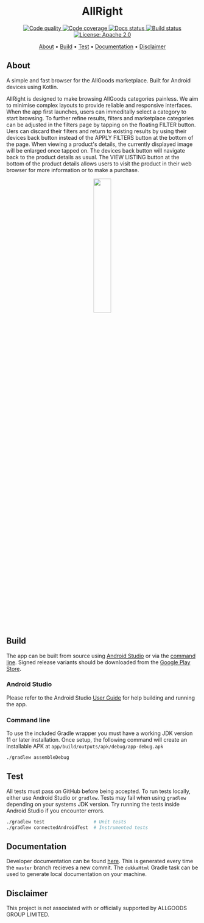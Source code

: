 <p>
    <h1 align="center">
        AllRight
    </h1>
</p>

<p align="center">
    <a href="https://www.codacy.com/gh/sthoray/AllRight?utm_source=github.com&amp;utm_medium=referral&amp;utm_content=sthoray/AllRight&amp;utm_campaign=Badge_Grade">
        <img src="https://app.codacy.com/project/badge/Grade/5b0c01100f364f5db9cc7d18912b58f6" alt="Code quality">
    </a>
    <a href="https://codecov.io/gh/sthoray/AllRight">
        <img src="https://codecov.io/gh/sthoray/AllRight/branch/master/graph/badge.svg" alt="Code coverage">
    </a>
    <a href="https://sthoray.github.io/AllRight/docs/app">
        <img src="https://github.com/sthoray/AllRight/workflows/Documentation/badge.svg" alt="Docs status">
    </a>
    <a href="https://github.com/sthoray/AllRight/actions?query=workflow%3A%22Android+CI%22">
        <img src="https://github.com/sthoray/AllRight/workflows/Android%20CI/badge.svg" alt="Build status">
    </a>
    <a href="./LICENSE">
        <img src="https://img.shields.io/badge/License-Apache%202.0-blue.svg" alt="License: Apache 2.0">
    </a>
</p>

<p align="center">
    <a href="#about">About</a>
  • <a href="#build">Build</a>
  • <a href="#test">Test</a>
  • <a href="#documentation">Documentation</a>
  • <a href="#disclaimer">Disclaimer</a>
</p>


## About

A simple and fast browser for the AllGoods marketplace. Built for Android devices using Kotlin.

AllRight is designed to make browsing AllGoods categories painless. We aim to minimise complex layouts to provide reliable and responsive interfaces. When the app first launches, users can immeditally select a category to start browsing. To further refine results, filters and marketplace categories can be adjusted in the filters page by tapping on the floating FILTER button. Uers can discard their filters and return to existing results by using their devices back button instead of the APPLY FILTERS button at the bottom of the page. When viewing a product's details, the currently displayed image will be enlarged once tapped on. The devices back button will navigate back to the product details as usual. The VIEW LISTING button at the bottom of the product details allows users to  visit the product in their web browser for more information or to make a purchase. 

<p align="center">
    <a href="https://play.google.com/store/apps/details?id=com.sthoray.allright">
        <img src="https://cdn.rawgit.com/steverichey/google-play-badge-svg/master/img/en_get.svg" width="30%">
    </a>
</p>

## Build

The app can be built from source using [Android Studio](###Android-Studio) or via the [command line](###Command-line). Signed release variants should be downloaded from the [Google Play Store](https://play.google.com/store/apps/details?id=com.sthoray.allright).

### Android Studio

Please refer to the Android Studio [User Guide](https://developer.android.com/studio/run) for help building and running the app.

### Command line

To use the included Gradle wrapper you must have a working JDK version 11 or later installation. Once setup, the following command will create an installable APK at `app/build/outputs/apk/debug/app-debug.apk`

```bash
./gradlew assembleDebug
```

## Test

All tests must pass on GitHub before being accepted. To run tests locally, either use Android Studio or `gradlew`. Tests may fail when using `gradlew` depending on your systems JDK version. Try running the tests inside Android Studio if you encounter errors.

```bash
./gradlew test                  # Unit tests
./gradlew connectedAndroidTest  # Instrumented tests
```

## Documentation

Developer documentation can be found [here](https://sthoray.github.io/AllRight/docs/app). This is generated every time the `master` branch recieves a new commit. The `dokkaHtml` Gradle task can be used to generate local documentation on your machine.

## Disclaimer

This project is not associated with or officially supported by ALLGOODS GROUP LIMITED.

